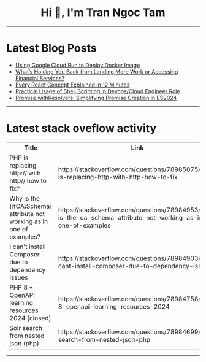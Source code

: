 <h1 align="center">Hi 👋, I'm Tran Ngoc Tam</h1>

---

# Latest Blog Posts 
<!-- BLOG-POST-LIST:START -->
- [Using Google Cloud Run to Deploy Docker Image](https://dev.to/chauhoangminhnguyen/using-google-cloud-run-to-deploy-docker-image-2im3)
- [What’s Holding You Back from Landing More Work or Accessing Financial Services?](https://dev.to/ciphertextk/whats-holding-you-back-from-landing-more-work-or-accessing-financial-services-47g3)
- [Every React Concept Explained in 12 Minutes](https://dev.to/prankurpandeyy/every-react-concept-explained-in-12-minutes-4bif)
- [Practical Usage of Shell Scripting in Devops/Cloud Engineer Role](https://dev.to/akhil_mittal/practical-usage-of-shell-scripting-in-devopscloud-engineer-role-1692)
- [Promise.withResolvers: Simplifying Promise Creation in ES2024](https://dev.to/sarvabharan/promisewithresolvers-simplifying-promise-creation-in-es2024-4lim)
<!-- BLOG-POST-LIST:END -->

---

# Latest stack oveflow activity
<table>
  <tr><th>Title</th><th>Link</th></tr>
  <!-- STACKOVERFLOW:START --><tr><td>PHP is replacing http:// with http// how to fix?</td><td>https://stackoverflow.com/questions/78985075/php-is-replacing-http-with-http-how-to-fix</td></tr><tr><td>Why is the [#OA\Schema] attribute not working as in one of examples?</td><td>https://stackoverflow.com/questions/78984953/why-is-the-oa-schema-attribute-not-working-as-in-one-of-examples</td></tr><tr><td>I can&#39;t install Composer due to dependency issues</td><td>https://stackoverflow.com/questions/78984903/i-cant-install-composer-due-to-dependency-issues</td></tr><tr><td>PHP 8 + OpenAPI learning resources 2024 [closed]</td><td>https://stackoverflow.com/questions/78984758/php-8-openapi-learning-resources-2024</td></tr><tr><td>Solr search from nested json &lpar;php&rpar;</td><td>https://stackoverflow.com/questions/78984699/solr-search-from-nested-json-php</td></tr><!-- STACKOVERFLOW:END -->
</table>

---


